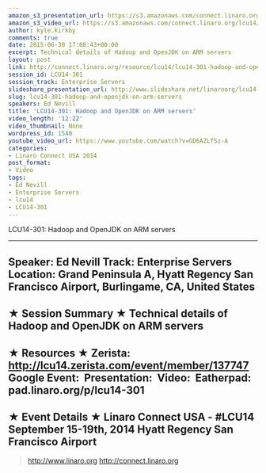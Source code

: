```yaml
---
amazon_s3_presentation_url: https://s3.amazonaws.com/connect.linaro.org/hkg15/Videos/09-17-Wednesday/LCU14-301.pdf
amazon_s3_video_url: https://s3.amazonaws.com/connect.linaro.org/lcu14/videos/09-17-Wednesday/LCU14-301-+Hadoop+and+OpenJDK+on+ARM+servers.mp4
author: kyle.kirkby
comments: true
date: 2015-06-30 17:08:43+00:00
excerpt: Technical details of Hadoop and OpenJDK on ARM servers
layout: post
link: http://connect.linaro.org/resource/lcu14/lcu14-301-hadoop-and-openjdk-on-arm-servers/
session_id: LCU14-301
session_track: Enterprise Servers
slideshare_presentation_url: http://www.slideshare.net/linaroorg/lcu14-301-hadoop-and-open-jdk-on-arm-servers
slug: lcu14-301-hadoop-and-openjdk-on-arm-servers
speakers: Ed Nevill
title: 'LCU14-301: Hadoop and OpenJDK on ARM servers'
video_length: '12:22'
video_thumbnail: None
wordpress_id: 1540
youtube_video_url: https://www.youtube.com/watch?v=GD6AZLfSz-A
categories:
- Linaro Connect USA 2014
post_format:
- Video
tags:
- Ed Nevill
- Enterprise Servers
- lcu14
- LCU14-301
---
```


LCU14-301: Hadoop and OpenJDK on ARM servers 

---------------------------------------------------

Speaker: Ed Nevill
Track: Enterprise Servers
Location: Grand Peninsula A, Hyatt Regency San Francisco Airport, Burlingame, CA, United States
---------------------------------------------------

★ Session Summary ★
Technical details of Hadoop and OpenJDK on ARM servers 
---------------------------------------------------

★ Resources ★
Zerista: http://lcu14.zerista.com/event/member/137747
Google Event: 
Presentation: 
Video: 
Eatherpad: pad.linaro.org/p/lcu14-301
---------------------------------------------------

★ Event Details ★
Linaro Connect USA - #LCU14
September 15-19th, 2014
Hyatt Regency San Francisco Airport
---------------------------------------------------

> http://www.linaro.org
> http://connect.linaro.org
